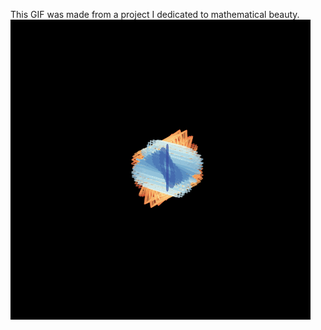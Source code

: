 This GIF was made from a project I dedicated to mathematical beauty.
![Hopf Fibration](./hopf_fibration.gif)
